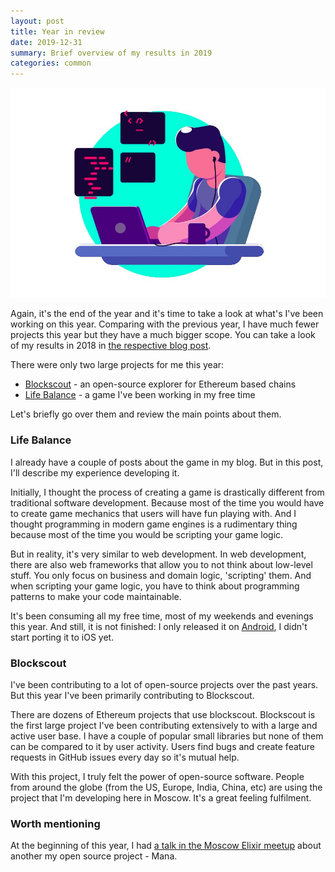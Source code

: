 ```yaml
---
layout: post
title: Year in review
date: 2019-12-31
summary: Brief overview of my results in 2019
categories: common
---
```


![results](/images/2019-12-31-developer.jpeg)

Again, it's the end of the year and it's time to take a look at what's I've been working on this year. Comparing with the previous year, I have much fewer projects this year but they have a much bigger scope. You сan take a look of my results in 2018 in [the respective blog post](https://www.badykov.com/common/2018/12/15/pride-and-prejudice/).

There were only two large projects for me this year:
- [Blockscout](https://github.com/poanetwork/blockscout) - an open-source explorer for Ethereum based chains
- [Life Balance](https://thoughtkraken.com/life_balance) - a game I've been working in my free time

Let's briefly go over them and review the main points about them.

### Life Balance

I already have a couple of posts about the game in my blog. But in this post, I'll describe my experience developing it.

Initially, I thought the process of creating a game is drastically different from traditional software development. Because most of the time you would have to create game mechanics that users will have fun playing with. And I thought programming in modern game engines is a rudimentary thing because most of the time you would be scripting your game logic.

But in reality, it's very similar to web development. In web development, there are also web frameworks that allow you to not think about low-level stuff. You only focus on business and domain logic, 'scripting' them. And when scripting your game logic, you have to think about programming patterns to make your code maintainable.

It's been consuming all my free time, most of my weekends and evenings this year. And still, it is not finished: I only released it on [Android](https://play.google.com/store/apps/details?id=com.thoughtkraken.lifebalance), I didn't start porting it to iOS yet.

### Blockscout

I've been contributing to a lot of open-source projects over the past years. But this year I've been primarily contributing to Blockscout.

There are dozens of Ethereum projects that use blockscout. Blockscout is the first large project I've been contributing extensively to with a large and active user base. I have a couple of popular small libraries but none of them can be compared to it by user activity. Users find bugs and create feature requests in GitHub issues every day so it's mutual help.

With this project, I truly felt the power of open-source software. People from around the globe (from the US, Europe, India, China, etc) are using the project that I'm developing here in Moscow. It's a great feeling fulfilment.


### Worth mentioning

At the beginning of this year, I had [a talk in the Moscow Elixir meetup](https://www.badykov.com/talks/2019/03/07/mana-ethereum-client-written-elixir/) about another my open source project - Mana.
